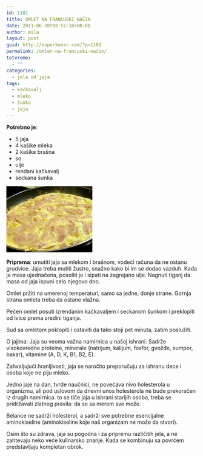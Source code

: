 ```yaml
---
id: 1181
title: OMLET NA FRANCUSKI NAČIN
date: 2011-06-20T08:57:18+00:00
author: mila
layout: post
guid: http://superkuvar.com/?p=1181
permalink: /omlet-na-francuski-način/
totvreme:
  - ""
categories:
  - jela od jaja
tags:
  - kačkavalj
  - mleko
  - šunka
  - jaja
---
```

**Potrebno je**:

  * 5 jaja
  * 4 kašike mleka
  * 2 kašike brašna
  * so
  * ulje
  * rendani kačkavalj
  * seckana šunka

<img class="alignnone size-full wp-image-1182" title="omletsunka" src="/wp-content/uploads/2011/06/omletsunka-e1308560206178.jpg" alt="" width="227" height="174" /> 

**Priprema**: umutiti jaja sa mlekom i brašnom, vodeći računa da ne ostanu grudvice. Jaja treba mutiti žustro, snažno kako bi im se dodao vazduh. Kada je masa ujednačena, posoliti je i sipati na zagrejano ulje. Nagnuti tiganj da masa od jaja ispuni celo njegovo dno.

Omlet pržiti na umerenoj temperaturi, samo sa jedne, donje strane. Gornja strana omleta treba da ostane vlažna.

Pečen omlet posuti izrendanim kačkavaljem i seckanom šunkom i preklopiti od ivice prema sredini tiganja.

Sud sa omletom poklopiti i ostaviti da tako stoji pet minuta, zatim poslužiti.

O jajima: Jaja su veoma važna namirnica u našoj ishrani. Sadrže visokovredne proteine, minerale (natrijum, kalijum, fosfor, gvožđe, sumpor, bakar), vitamine (A, D, K, B1, B2, E).

Zahvaljujući hranljivosti, jaja se naročito preporučuju za ishranu dece i osoba koje ne piju mleko.

Jedno jaje na dan, tvrde naučnici, ne povećava nivo holesterola u organizmu, ali pod uslovom da dnevni unos holesterola ne bude prekoračen iz drugih namirnica.  to se tiče jaja u ishrani starijih osoba, treba se pridržavati zlatnog pravila: da se sa merom sve može.

Belance ne sadrži holesterol, a sadrži sve potrebne esencijalne aminokiseline (aminokiseline koje naš organizam ne može da stvori).

Osim što su zdrava, jaja su pogodna i za pripremu različitih jela, a ne zahtevaju neko veće kulinarsko znanje. Kada se kombinuju sa povrćem predstavljaju kompletan obrok.